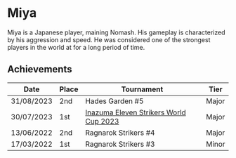 # Miya

Miya is a Japanese player, maining Nomash.
His gameplay is characterized by his aggression and speed. 
He was considered one of the strongest players in the world at for a long period of time.

## Achievements

| Date | Place | Tournament | Tier |
| - | - | - | - |
| 31/08/2023 | 2nd | Hades Garden #5 | Major |
| 30/07/2023 | 1st | [Inazuma Eleven Strikers World Cup 2023](/tournaments/worldcup23.md) | Major |
| 13/06/2022 | 2nd | Ragnarok Strikers #4 | Major |
| 17/03/2022 | 1st | Ragnarok Strikers #3 | Minor |
